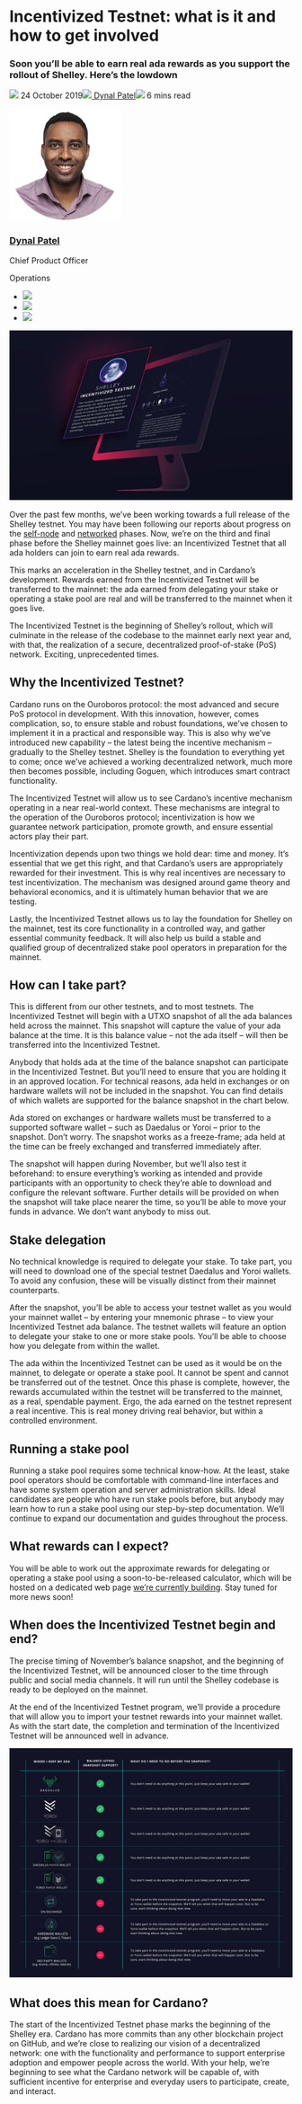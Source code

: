 # Incentivized Testnet: what is it and how to get involved
### **Soon you’ll be able to earn real ada rewards as you support the rollout of Shelley. Here’s the lowdown**
![](img/2019-10-24-incentivized-testnet-what-is-it-and-how-to-get-involved.002.png) 24 October 2019![](img/2019-10-24-incentivized-testnet-what-is-it-and-how-to-get-involved.002.png)[ Dynal Patel](/en/blog/authors/dynal-patel/page-1/)![](img/2019-10-24-incentivized-testnet-what-is-it-and-how-to-get-involved.003.png) 6 mins read

![Dynal Patel](img/2019-10-24-incentivized-testnet-what-is-it-and-how-to-get-involved.004.png)[](/en/blog/authors/dynal-patel/page-1/)
### [**Dynal Patel**](/en/blog/authors/dynal-patel/page-1/)
Chief Product Officer

Operations

- ![](img/2019-10-24-incentivized-testnet-what-is-it-and-how-to-get-involved.005.png)[](mailto:dynal.patel@iohk.io "Email")
- ![](img/2019-10-24-incentivized-testnet-what-is-it-and-how-to-get-involved.006.png)[](https://www.linkedin.com/in/dynalpatel/ "LinkedIn")
- ![](img/2019-10-24-incentivized-testnet-what-is-it-and-how-to-get-involved.007.png)[](https://twitter.com/dynalpatel "Twitter")

![Incentivized Testnet: what is it and how to get involved](img/2019-10-24-incentivized-testnet-what-is-it-and-how-to-get-involved.008.jpeg)

Over the past few months, we’ve been working towards a full release of the Shelley testnet. You may have been following our reports about progress on the [self-node](https://iohk.io/en/blog/posts/2019/09/06/taking-the-next-step-on-the-road-to-cardano-shelley/ "Shelley self-node testnet, testnet.iohkdev.io") and [networked](https://iohk.io/en/blog/posts/2019/09/26/unboxing-the-blockchain-%E2%80%93-the-shelley-testnet-making-its-network-debut/ "Shelley networked testnet, testnet.iohkdev.io") phases. Now, we’re on the third and final phase before the Shelley mainnet goes live: an Incentivized Testnet that all ada holders can join to earn real ada rewards.

This marks an acceleration in the Shelley testnet, and in Cardano’s development. Rewards earned from the Incentivized Testnet will be transferred to the mainnet: the ada earned from delegating your stake or operating a stake pool are real and will be transferred to the mainnet when it goes live.

The Incentivized Testnet is the beginning of Shelley’s rollout, which will culminate in the release of the codebase to the mainnet early next year and, with that, the realization of a secure, decentralized proof-of-stake (PoS) network. Exciting, unprecedented times.
## **Why the Incentivized Testnet?**
Cardano runs on the Ouroboros protocol: the most advanced and secure PoS protocol in development. With this innovation, however, comes complication, so, to ensure stable and robust foundations, we’ve chosen to implement it in a practical and responsible way. This is also why we’ve introduced new capability – the latest being the incentive mechanism – gradually to the Shelley testnet. Shelley is the foundation to everything yet to come; once we’ve achieved a working decentralized network, much more then becomes possible, including Goguen, which introduces smart contract functionality.

The Incentivized Testnet will allow us to see Cardano’s incentive mechanism operating in a near real-world context. These mechanisms are integral to the operation of the Ouroboros protocol; incentivization is how we guarantee network participation, promote growth, and ensure essential actors play their part.

Incentivization depends upon two things we hold dear: time and money. It’s essential that we get this right, and that Cardano’s users are appropriately rewarded for their investment. This is why real incentives are necessary to test incentivization. The mechanism was designed around game theory and behavioral economics, and it is ultimately human behavior that we are testing.

Lastly, the Incentivized Testnet allows us to lay the foundation for Shelley on the mainnet, test its core functionality in a controlled way, and gather essential community feedback. It will also help us build a stable and qualified group of decentralized stake pool operators in preparation for the mainnet.
## **How can I take part?**
This is different from our other testnets, and to most testnets. The Incentivized Testnet will begin with a UTXO snapshot of all the ada balances held across the mainnet. This snapshot will capture the value of your ada balance at the time. It is this balance value – not the ada itself – will then be transferred into the Incentivized Testnet.

Anybody that holds ada at the time of the balance snapshot can participate in the Incentivized Testnet. But you’ll need to ensure that you are holding it in an approved location. For technical reasons, ada held in exchanges or on hardware wallets will not be included in the snapshot. You can find details of which wallets are supported for the balance snapshot in the chart below.

Ada stored on exchanges or hardware wallets must be transferred to a supported software wallet – such as Daedalus or Yoroi – prior to the snapshot. Don’t worry. The snapshot works as a freeze-frame; ada held at the time can be freely exchanged and transferred immediately after.

The snapshot will happen during November, but we’ll also test it beforehand: to ensure everything’s working as intended and provide participants with an opportunity to check they’re able to download and configure the relevant software. Further details will be provided on when the snapshot will take place nearer the time, so you’ll be able to move your funds in advance. We don’t want anybody to miss out.
## **Stake delegation**
No technical knowledge is required to delegate your stake. To take part, you will need to download one of the special testnet Daedalus and Yoroi wallets. To avoid any confusion, these will be visually distinct from their mainnet counterparts.

After the snapshot, you’ll be able to access your testnet wallet as you would your mainnet wallet – by entering your mnemonic phrase – to view your Incentivized Testnet ada balance. The testnet wallets will feature an option to delegate your stake to one or more stake pools. You’ll be able to choose how you delegate from within the wallet.

The ada within the Incentivized Testnet can be used as it would be on the mainnet, to delegate or operate a stake pool. It cannot be spent and cannot be transferred out of the testnet. Once this phase is complete, however, the rewards accumulated within the testnet will be transferred to the mainnet, as a real, spendable payment. Ergo, the ada earned on the testnet represent a real incentive. This is real money driving real behavior, but within a controlled environment.
## **Running a stake pool**
Running a stake pool requires some technical know-how. At the least, stake pool operators should be comfortable with command-line interfaces and have some system operation and server administration skills. Ideal candidates are people who have run stake pools before, but anybody may learn how to run a stake pool using our step-by-step documentation. We’ll continue to expand our documentation and guides throughout the process.
## **What rewards can I expect?**
You will be able to work out the approximate rewards for delegating or operating a stake pool using a soon-to-be-released calculator, which will be hosted on a dedicated web page [we’re currently building](https://staking.cardano.org/en/ "Incentivized Testnet website"). Stay tuned for more news soon!
## **When does the Incentivized Testnet begin and end?**
The precise timing of November’s balance snapshot, and the beginning of the Incentivized Testnet, will be announced closer to the time through public and social media channels. It will run until the Shelley codebase is ready to be deployed on the mainnet.

At the end of the Incentivized Testnet program, we’ll provide a procedure that will allow you to import your testnet rewards into your mainnet wallet. As with the start date, the completion and termination of the Incentivized Testnet will be announced well in advance.

![](img/2019-10-24-incentivized-testnet-what-is-it-and-how-to-get-involved.009.jpeg)
## **What does this mean for Cardano?**
The start of the Incentivized Testnet phase marks the beginning of the Shelley era. Cardano has more commits than any other blockchain project on GitHub, and we’re close to realizing our vision of a decentralized network: one with the functionality and performance to support enterprise adoption and empower people across the world. With your help, we’re beginning to see what the Cardano network will be capable of, with sufficient incentive for enterprise and everyday users to participate, create, and interact.
